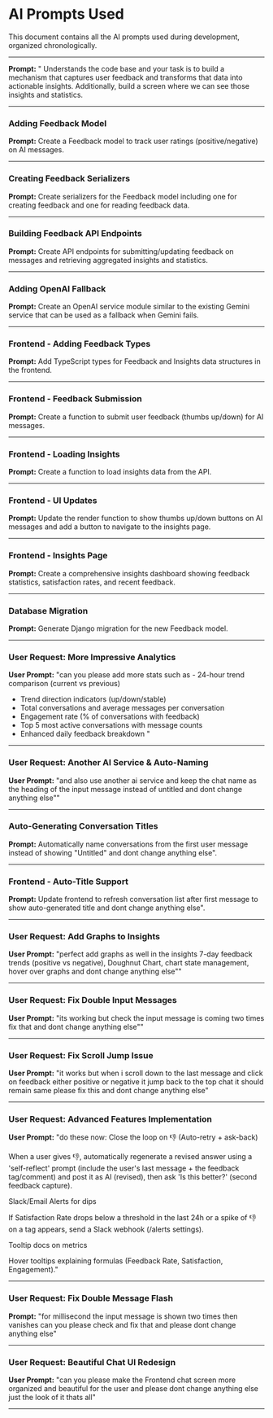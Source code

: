 # AI Prompts Used

This document contains all the AI prompts used during development, organized chronologically.

---

**Prompt:** " Understands the code base and your task is to build a mechanism that captures user feedback and transforms that data into actionable insights. Additionally, build a screen where we can see those insights and statistics.

---

### Adding Feedback Model
**Prompt:** Create a Feedback model to track user ratings (positive/negative) on AI messages.

---

### Creating Feedback Serializers
**Prompt:** Create serializers for the Feedback model including one for creating feedback and one for reading feedback data.

---

### Building Feedback API Endpoints
**Prompt:** Create API endpoints for submitting/updating feedback on messages and retrieving aggregated insights and statistics.

---

### Adding OpenAI Fallback
**Prompt:** Create an OpenAI service module similar to the existing Gemini service that can be used as a fallback when Gemini fails.

---

### Frontend - Adding Feedback Types
**Prompt:** Add TypeScript types for Feedback and Insights data structures in the frontend.

---

### Frontend - Feedback Submission
**Prompt:** Create a function to submit user feedback (thumbs up/down) for AI messages.

---

### Frontend - Loading Insights
**Prompt:** Create a function to load insights data from the API.

---

### Frontend - UI Updates
**Prompt:** Update the render function to show thumbs up/down buttons on AI messages and add a button to navigate to the insights page.

---

### Frontend - Insights Page
**Prompt:** Create a comprehensive insights dashboard showing feedback statistics, satisfaction rates, and recent feedback.

---

### Database Migration
**Prompt:** Generate Django migration for the new Feedback model.

---

### User Request: More Impressive Analytics
**User Prompt:** "can you please add more stats such as - 24-hour trend comparison (current vs previous)
- Trend direction indicators (up/down/stable)
- Total conversations and average messages per conversation
- Engagement rate (% of conversations with feedback)
- Top 5 most active conversations with message counts
- Enhanced daily feedback breakdown "
---

### User Request: Another AI Service & Auto-Naming
**User Prompt:** "and also use another ai service and keep the chat name as the heading of the input message instead of untitled and dont change anything else""

---

### Auto-Generating Conversation Titles
**Prompt:** Automatically name conversations from the first user message instead of showing "Untitled" and dont change anything else".

---

### Frontend - Auto-Title Support
**Prompt:** Update frontend to refresh conversation list after first message to show auto-generated title and dont change anything else".

---

### User Request: Add Graphs to Insights
**User Prompt:** "perfect add graphs as well in the insights 
7-day feedback trends (positive vs negative), Doughnut Chart,  chart state management, hover over graphs and dont change anything else""

---

### User Request: Fix Double Input Messages
**User Prompt:** "its working but check the input message is coming two times fix that and dont change anything else""

---

### User Request: Fix Scroll Jump Issue
**User Prompt:** "it works but when i scroll down to the last message and click on feedback either positive or negative it jump back to the top chat it should remain same please fix this and dont change anything else"

---

### User Request: Advanced Features Implementation
**User Prompt:** "do these now:
Close the loop on 👎 (Auto-retry + ask-back)

When a user gives 👎, automatically regenerate a revised answer using a 'self-reflect' prompt (include the user's last message + the feedback tag/comment) and post it as AI (revised), then ask 'Is this better?' (second feedback capture).

Slack/Email Alerts for dips

If Satisfaction Rate drops below a threshold in the last 24h or a spike of 👎 on a tag appears, send a Slack webhook (/alerts settings).

Tooltip docs on metrics

Hover tooltips explaining formulas (Feedback Rate, Satisfaction, Engagement)."

---

### User Request: Fix Double Message Flash
**Prompt:** "for millisecond the input message is shown two times then vanishes can you please check and fix that and please dont change anything else"
  
---

### User Request: Beautiful Chat UI Redesign
**User Prompt:** "can you please make the Frontend chat screen more organized and beautiful for the user and please dont change anything else just the look of it thats all"

---
